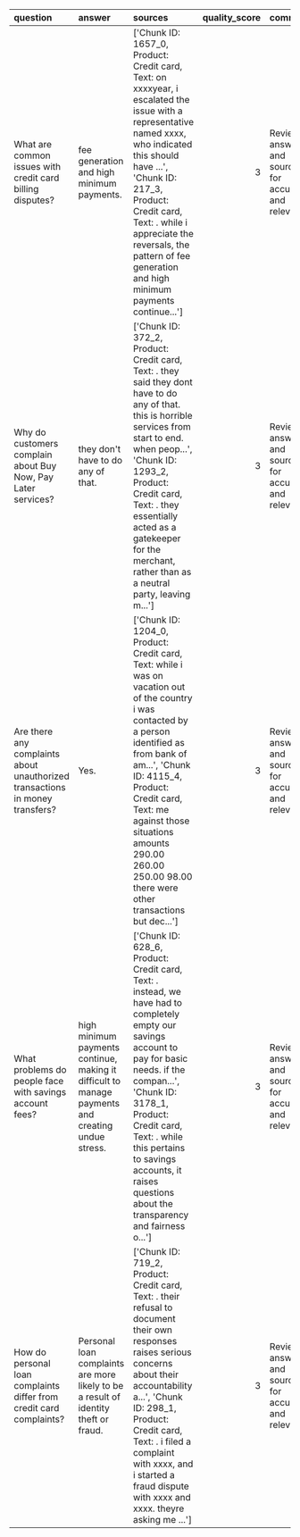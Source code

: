 | question                                                                     | answer                                                                                            | sources                                                                                                                                                                                                                                                                                                            |   quality_score | comment                                               |
|:-----------------------------------------------------------------------------|:--------------------------------------------------------------------------------------------------|:-------------------------------------------------------------------------------------------------------------------------------------------------------------------------------------------------------------------------------------------------------------------------------------------------------------------|----------------:|:------------------------------------------------------|
| What are common issues with credit card billing disputes?                    | fee generation and high minimum payments.                                                         | ['Chunk ID: 1657_0, Product: Credit card, Text: on xxxxyear, i escalated the issue with a representative named xxxx, who indicated this should have ...', 'Chunk ID: 217_3, Product: Credit card, Text: . while i appreciate the reversals, the pattern of fee generation and high minimum payments continue...']  |               3 | Review answer and sources for accuracy and relevance. |
| Why do customers complain about Buy Now, Pay Later services?                 | they don't have to do any of that.                                                                | ['Chunk ID: 372_2, Product: Credit card, Text: . they said they dont have to do any of that. this is horrible services from start to end. when peop...', 'Chunk ID: 1293_2, Product: Credit card, Text: . they essentially acted as a gatekeeper for the merchant, rather than as a neutral party, leaving m...']  |               3 | Review answer and sources for accuracy and relevance. |
| Are there any complaints about unauthorized transactions in money transfers? | Yes.                                                                                              | ['Chunk ID: 1204_0, Product: Credit card, Text: while i was on vacation out of the country i was contacted by a person identified as from bank of am...', 'Chunk ID: 4115_4, Product: Credit card, Text: me against those situations amounts 290.00 260.00 250.00 98.00 there were other transactions but dec...'] |               3 | Review answer and sources for accuracy and relevance. |
| What problems do people face with savings account fees?                      | high minimum payments continue, making it difficult to manage payments and creating undue stress. | ['Chunk ID: 628_6, Product: Credit card, Text: . instead, we have had to completely empty our savings account to pay for basic needs. if the compan...', 'Chunk ID: 3178_1, Product: Credit card, Text: . while this pertains to savings accounts, it raises questions about the transparency and fairness o...']  |               3 | Review answer and sources for accuracy and relevance. |
| How do personal loan complaints differ from credit card complaints?          | Personal loan complaints are more likely to be a result of identity theft or fraud.               | ['Chunk ID: 719_2, Product: Credit card, Text: . their refusal to document their own responses raises serious concerns about their accountability a...', 'Chunk ID: 298_1, Product: Credit card, Text: . i filed a complaint with xxxx, and i started a fraud dispute with xxxx and xxxx. theyre asking me ...']   |               3 | Review answer and sources for accuracy and relevance. |